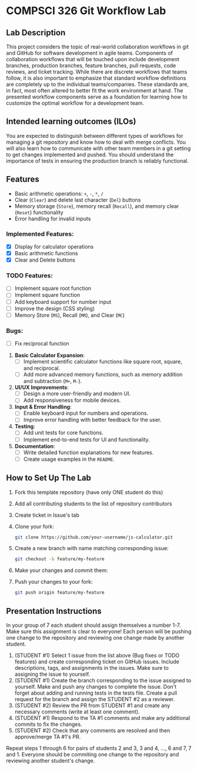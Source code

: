 # COMPSCI 326 Git Workflow Lab

## Lab Description

This project considers the topic of real-world collaboration workflows in git
and GitHub for software development in agile teams. Components of collaboration
workflows that will be touched upon include development branches, production
branches, feature branches, pull requests, code reviews, and ticket tracking.
While there are discrete workflows that teams follow, it is also important to
emphasize that standard workflow definitions are completely up to the individual
teams/companies. These standards are, in fact, most often altered to better fit
the work environment at hand. The presented workflow components serve as a
foundation for learning how to customize the optimal workflow for a development
team.

## Intended learning outcomes (ILOs)

You are expected to distinguish between different types of workflows for
managing a git repository and know how to deal with merge conflicts. You will
also learn how to communicate with other team members in a git setting to get
changes implemented and pushed. You should understand the importance of tests in
ensuring the production branch is reliably functional.

## Features

- Basic arithmetic operations: `+`, `-`, `*`, `/`
- Clear (`Clear`) and delete last character (`Del`) buttons
- Memory storage (`Store`), memory recall (`Recall`), and memory clear (`Reset`)
  functionality
- Error handling for invalid inputs

### Implemented Features:

- [x] Display for calculator operations
- [x] Basic arithmetic functions
- [x] Clear and Delete buttons

### TODO Features:

- [ ] Implement square root function
- [ ] Implement square function
- [ ] Add keyboard support for number input
- [ ] Improve the design (CSS styling)
- [ ] Memory Store (`MS`), Recall (`MR`), and Clear (`MC`)

### Bugs:
- [ ] Fix reciprocal function

1. **Basic Calculator Expansion**:
   - [ ] Implement scientific calculator functions like square root, square, and
         reciprocal.
   - [ ] Add more advanced memory functions, such as memory addition and
         subtraction (`M+`, `M-`).

2. **UI/UX Improvements**:
   - [ ] Design a more user-friendly and modern UI.
   - [ ] Add responsiveness for mobile devices.

3. **Input & Error Handling**:
   - [ ] Enable keyboard input for numbers and operations.
   - [ ] Improve error handling with better feedback for the user.

4. **Testing**:
   - [ ] Add unit tests for core functions.
   - [ ] Implement end-to-end tests for UI and functionality.

5. **Documentation**:
   - [ ] Write detailed function explanations for new features.
   - [ ] Create usage examples in the `README`.

## How to Set Up The Lab

1. Fork this template repository (have only ONE student do this)
2. Add all contributing students to the list of repository contributors
3. Create ticket in Issue's tab
4. Clone your fork:
   ```bash
   git clone https://github.com/your-username/js-calculator.git
   ```
5. Create a new branch with name matching corresponding issue:
   ```bash
   git checkout -b feature/my-feature
   ```

6. Make your changes and commit them:
7. Push your changes to your fork:
   ```bash
   git push origin feature/my-feature
   ```

## Presentation Instructions

In your group of 7 each student should assign themselves a number 1-7. Make sure this assignment is clear to everyone! Each person will be pushing one change to the repository and reviewing one change made by another student.

1. (STUDENT #1) Select 1 issue from the list above (Bug fixes or TODO features) and create corresponding ticket on GitHub issues. Include descriptions, tags, and assignments in the issues. Make sure to assigning the issue to yourself.
2. (STUDENT #1) Create the branch corresponding to the issue assigned to yourself. Make and push any changes to complete the issue. Don't forget about adding and running tests in the tests file. Create a pull request for the branch and assign the STUDENT #2 as a reviewer.
3. (STUDENT #2) Review the PR from STUDENT #1 and create any necessary comments (write at least one comment).
4. (STUDENT #1) Respond to the TA #1 comments and make any additional commits to fix the changes.
5. (STUDENT #2) Check that any comments are resolved and then approve/merge TA #1's PR.

Repeat steps 1 through 6 for pairs of students 2 and 3, 3 and 4, ..., 6 and 7, 7 and 1. Everyone should be commiting one change to the repository and reviewing another student's change.
